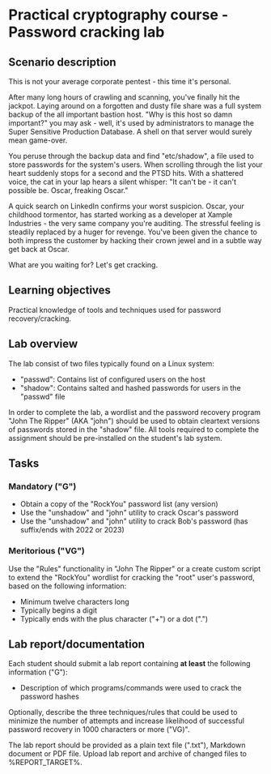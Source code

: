 <!--
SPDX-FileCopyrightText: © 2023 Menacit AB <foss@menacit.se>
SPDX-License-Identifier: CC-BY-SA-4.0
X-Context: Practical cryptography course - Password cracking lab
-->

# Practical cryptography course - Password cracking lab

## Scenario description
This is not your average corporate pentest - this time it's personal.  
  
After many long hours of crawling and scanning, you've finally hit the jackpot. Laying around on a
forgotten and dusty file share was a full system backup of the all important bastion host. "Why is
this host so damn important?" you may ask - well, it's used by administrators to manage the
Super Sensitive Production Database. A shell on that server would surely mean game-over.  
  
You peruse through the backup data and find "etc/shadow", a file used to store passwords for the
system's users. When scrolling through the list your heart suddenly stops for a second and the PTSD
hits. With a shattered voice, the cat in your lap hears a silent whisper:
"It can't be - it can't possible be. Oscar, freaking Oscar."  
  
A quick search on LinkedIn confirms your worst suspicion. Oscar, your childhood tormentor, has
started working as a developer at Xample Industries - the very same company you're auditing. The
stressful feeling is steadily replaced by a huger for revenge. You've been given the chance to
both impress the customer by hacking their crown jewel and in a subtle way get back at Oscar.  
  
What are you waiting for? Let's get cracking.


## Learning objectives
Practical knowledge of tools and techniques used for password recovery/cracking.


## Lab overview
The lab consist of two files typically found on a Linux system:
- "passwd": Contains list of configured users on the host
- "shadow": Contains salted and hashed passwords for users in the "passwd" file 
  
In order to complete the lab, a wordlist and the password recovery program "John The Ripper"
(AKA "john") should be used to obtain cleartext versions of passwords stored in the "shadow" file.
All tools required to complete the assignment should be pre-installed on the student's lab system. 


## Tasks

### Mandatory ("G")
- Obtain a copy of the "RockYou" password list (any version)
- Use the "unshadow" and "john" utility to crack Oscar's password
- Use the "unshadow" and "john" utility to crack Bob's password (has suffix/ends with 2022 or 2023)


### Meritorious ("VG")
Use the "Rules" functionality in "John The Ripper" or a create custom script to extend the
"RockYou" wordlist for cracking the "root" user's password, based on the following information:
- Minimum twelve characters long
- Typically begins a digit
- Typically ends with the plus character ("+") or a dot (".") 


## Lab report/documentation
Each student should submit a lab report containing **at least** the following information ("G"):
- Description of which programs/commands were used to crack the password hashes
  
Optionally, describe the three techniques/rules that could be used to minimize the number of
attempts and increase likelihood of successful password recovery in 1000 characters or more ("VG)".  
  
The lab report should be provided as a plain text file (".txt"), Markdown document or PDF file.
Upload lab report and archive of changed files to %REPORT_TARGET%.
